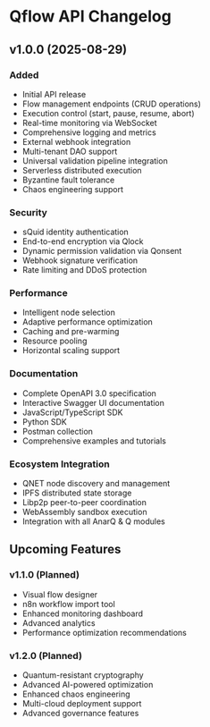 # Qflow API Changelog

## v1.0.0 (2025-08-29)

### Added
- Initial API release
- Flow management endpoints (CRUD operations)
- Execution control (start, pause, resume, abort)
- Real-time monitoring via WebSocket
- Comprehensive logging and metrics
- External webhook integration
- Multi-tenant DAO support
- Universal validation pipeline integration
- Serverless distributed execution
- Byzantine fault tolerance
- Chaos engineering support

### Security
- sQuid identity authentication
- End-to-end encryption via Qlock
- Dynamic permission validation via Qonsent
- Webhook signature verification
- Rate limiting and DDoS protection

### Performance
- Intelligent node selection
- Adaptive performance optimization
- Caching and pre-warming
- Resource pooling
- Horizontal scaling support

### Documentation
- Complete OpenAPI 3.0 specification
- Interactive Swagger UI documentation
- JavaScript/TypeScript SDK
- Python SDK
- Postman collection
- Comprehensive examples and tutorials

### Ecosystem Integration
- QNET node discovery and management
- IPFS distributed state storage
- Libp2p peer-to-peer coordination
- WebAssembly sandbox execution
- Integration with all AnarQ & Q modules

## Upcoming Features

### v1.1.0 (Planned)
- Visual flow designer
- n8n workflow import tool
- Enhanced monitoring dashboard
- Advanced analytics
- Performance optimization recommendations

### v1.2.0 (Planned)
- Quantum-resistant cryptography
- Advanced AI-powered optimization
- Enhanced chaos engineering
- Multi-cloud deployment support
- Advanced governance features
